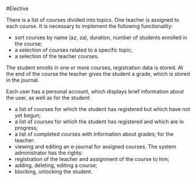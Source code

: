 #Elective

There is a list of courses divided into topics. One teacher is assigned to each course. It is necessary to implement the following functionality:
- sort courses by name (az, za), duration, number of students enrolled in the course;
- a selection of courses related to a specific topic;
- a selection of the teacher courses.

The student enrolls in one or more courses, registration data is stored. At the end of the course the teacher gives the student a grade, which is stored in the journal.

Each user has a personal account, which displays brief information about the user, as well as for the student:
- a list of courses for which the student has registered but which have not yet begun;
- a list of courses for which the student has registered and which are in progress;
- a list of completed courses with information about grades;
  for the teacher:
- viewing and editing an e-journal for assigned courses.
  The system administrator has the rights:
- registration of the teacher and assignment of the course to him;
- adding, deleting, editing a course;
- blocking, unlocking the student.

